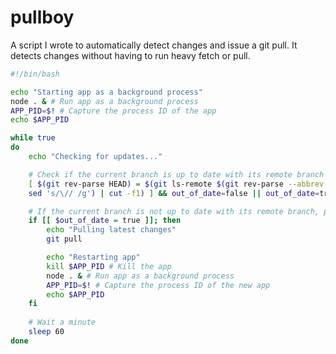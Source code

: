 # pullboy

A script I wrote to automatically detect changes and issue a git pull. It detects changes without having to run heavy fetch or pull.

```bash
#!/bin/bash  

echo "Starting app as a background process"
node . & # Run app as a background process
APP_PID=$! # Capture the process ID of the app
echo $APP_PID 

while true  
do  
	echo "Checking for updates..."

	# Check if the current branch is up to date with its remote branch
	[ $(git rev-parse HEAD) = $(git ls-remote $(git rev-parse --abbrev-ref @{u} | \
	sed 's/\// /g') | cut -f1) ] && out_of_date=false || out_of_date=true

	# If the current branch is not up to date with its remote branch, pull the latest changes
	if [[ $out_of_date = true ]]; then
		echo "Pulling latest changes"
		git pull

		echo "Restarting app"
		kill $APP_PID # Kill the app
		node . & # Run app as a background process
		APP_PID=$! # Capture the process ID of the new app
		echo $APP_PID 
	fi
	
	# Wait a minute
	sleep 60  
done
```

